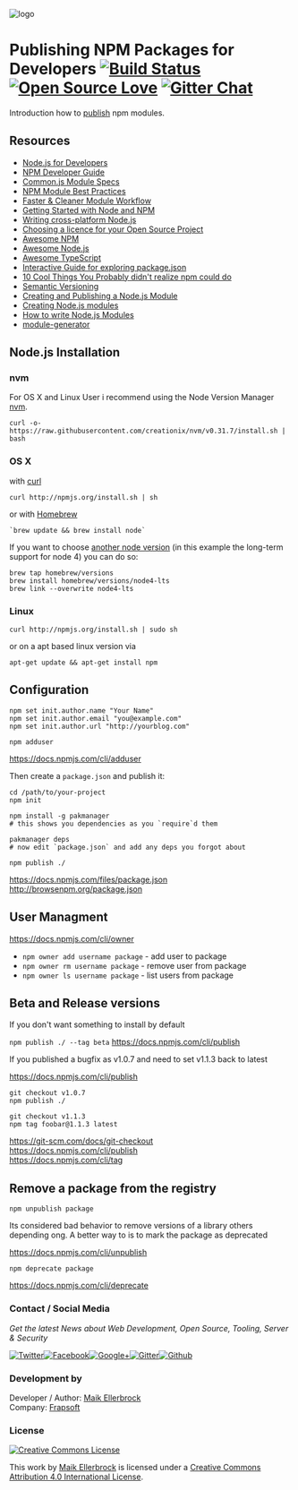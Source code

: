![logo](https://github.frapsoft.com/top/npm-logo.png)

# Publishing NPM Packages for Developers [![Build Status](https://travis-ci.org/ellerbrock/publishing-npm-packages.svg?branch=master)](https://travis-ci.org/ellerbrock/publishing-npm-packages) [![Open Source Love](https://badges.frapsoft.com/os/v1/open-source.svg?v=102)](https://github.com/ellerbrock/open-source-badge/) [![Gitter Chat](https://badges.gitter.im/frapsoft/frapsoft.svg)](https://gitter.im/frapsoft/frapsoft/)

Introduction how to [publish](https://docs.npmjs.com/getting-started/publishing-npm-packages) npm modules.

## Resources

-   [Node.js for Developers](https://github.com/ellerbrock/node.js-for-developers)
-   [NPM Developer Guide](https://docs.npmjs.com/misc/developers)
-   [Common.js Module Specs](http://www.commonjs.org/specs/modules/1.0/)
-   [NPM Module Best Practices](https://github.com/mattdesl/module-best-practices)
-   [Faster & Cleaner Module Workflow](https://mattdesl.svbtle.com/faster-and-cleaner-modules)
-   [Getting Started with Node and NPM](https://github.com/Microsoft/nodejs-guidelines/blob/master/getting-started.md)
-   [Writing cross-platform Node.js](http://shapeshed.com/writing-cross-platform-node/)
-   [Choosing a licence for your Open Source Project](https://github.com/ellerbrock/tutorial-choosing-open-source-licence)
-   [Awesome NPM](https://github.com/sindresorhus/awesome-npm)
-   [Awesome Node.js](https://github.com/sindresorhus/awesome-nodejs)
-   [Awesome TypeScript](https://github.com/ellerbrock/awesome-typescript)
-   [Interactive Guide for exploring package.json](http://browsenpm.org/package.json)
-   [10 Cool Things You Probably didn't realize npm could do](http://blog.izs.me/post/1675072029/10-cool-things-you-probably-didnt-realize-npm-could-do)
-   [Semantic Versioning](http://semver.org/)
-   [Creating and Publishing a Node.js Module](https://quickleft.com/blog/creating-and-publishing-a-node-js-module/)
-   [Creating Node.js modules](https://docs.npmjs.com/getting-started/creating-node-modules)
-   [How to write Node.js Modules](http://www.hacksparrow.com/how-to-write-node-js-modules.html)
-   [module-generator](https://github.com/hughsk/module-generator)

## Node.js Installation

### nvm

For OS X and Linux User i recommend using the Node Version Manager [nvm](https://github.com/creationix/nvm).

`curl -o- https://raw.githubusercontent.com/creationix/nvm/v0.31.7/install.sh | bash`  

### OS X

with [curl](https://curl.haxx.se/)

    curl http://npmjs.org/install.sh | sh

or with [Homebrew](http://brew.sh/)

    `brew update && brew install node`

If you want to choose [another node version](https://github.com/Homebrew/homebrew-versions) (in this example the long-term support for node 4) you can do so:

    brew tap homebrew/versions
    brew install homebrew/versions/node4-lts
    brew link --overwrite node4-lts

### Linux

    curl http://npmjs.org/install.sh | sudo sh

or on a apt based linux version via

    apt-get update && apt-get install npm

## Configuration

    npm set init.author.name "Your Name"
    npm set init.author.email "you@example.com"
    npm set init.author.url "http://yourblog.com"

    npm adduser

<https://docs.npmjs.com/cli/adduser>

Then create a `package.json` and publish it:

    cd /path/to/your-project
    npm init

    npm install -g pakmanager
    # this shows you dependencies as you `require`d them

    pakmanager deps
    # now edit `package.json` and add any deps you forgot about

    npm publish ./

<https://docs.npmjs.com/files/package.json><br>
<http://browsenpm.org/package.json>

## User Managment

<https://docs.npmjs.com/cli/owner>

-   `npm owner add username package` - add user to package  
-   `npm owner rm username package` - remove user from package
-   `npm owner ls username package` - list users from package

## Beta and Release versions

If you don't want something to install by default

`npm publish ./ --tag beta` <https://docs.npmjs.com/cli/publish>

If you published a bugfix as v1.0.7 and need to set v1.1.3 back to latest

<https://docs.npmjs.com/cli/publish>

    git checkout v1.0.7
    npm publish ./

    git checkout v1.1.3
    npm tag foobar@1.1.3 latest

<https://git-scm.com/docs/git-checkout><br>
<https://docs.npmjs.com/cli/publish><br>
<https://docs.npmjs.com/cli/tag>

## Remove a package from the registry

`npm unpublish package`

Its considered bad behavior to remove versions of a library others depending ong. A better way to is to mark the package as deprecated

<https://docs.npmjs.com/cli/unpublish>

`npm deprecate package`

<https://docs.npmjs.com/cli/deprecate>


### Contact / Social Media

*Get the latest News about Web Development, Open Source, Tooling, Server & Security*

[![Twitter](https://github.frapsoft.com/social/twitter.png)](https://twitter.com/frapsoft/)[![Facebook](https://github.frapsoft.com/social/facebook.png)](https://www.facebook.com/frapsoft/)[![Google+](https://github.frapsoft.com/social/google-plus.png)](https://plus.google.com/116540931335841862774)[![Gitter](https://github.frapsoft.com/social/gitter.png)](https://gitter.im/frapsoft/frapsoft/)[![Github](https://github.frapsoft.com/social/github.png)](https://github.com/ellerbrock/)

### Development by

Developer / Author: [Maik Ellerbrock](https://github.com/ellerbrock/)  
Company: [Frapsoft](https://github.com/frapsoft/)

### License 

<a rel="license" href="http://creativecommons.org/licenses/by/4.0/"><img alt="Creative Commons License" style="border-width:0" src="https://i.creativecommons.org/l/by/4.0/88x31.png" /></a><br />

This work by <a xmlns:cc="http://creativecommons.org/ns#" href="https://github.com/ellerbrock/" property="cc:attributionName" rel="cc:attributionURL">Maik Ellerbrock</a> is licensed under a <a rel="license" href="http://creativecommons.org/licenses/by/4.0/">Creative Commons Attribution 4.0 International License</a>.